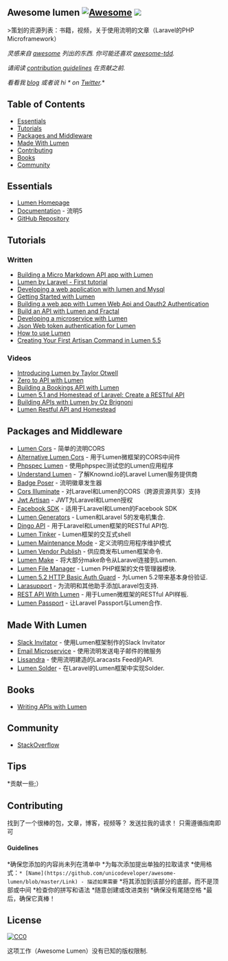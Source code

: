## Awesome lumen [![Awesome](https://cdn.rawgit.com/sindresorhus/awesome/d7305f38d29fed78fa85652e3a63e154dd8e8829/media/badge.svg)](https://github.com/sindresorhus/awesome) ![](https://img.shields.io/badge/unicodeveloper-approved-brightgreen.svg)

&gt;策划的资源列表：书籍，视频，关于使用流明的文章（Laravel的PHP Microframework）

*灵感来自 [awesome](https://github.com/sindresorhus/awesome)  列出的东西.  你可能还喜欢 [awesome-tdd](https://github.com/unicodeveloper/awesome-tdd).*

*请阅读 [contribution guidelines](#guidelines) 在贡献之前.*

**看看我 [blog](https://goodheads.io) 或者说* hi * on [Twitter](https://twitter.com/unicodeveloper).**

## Table of Contents

- [Essentials](#essentials)
- [Tutorials](#tutorials)
- [Packages and Middleware](#packages-and-middleware)
- [Made With Lumen](#made-with-lumen)
- [Contributing](#contributing)
- [Books](#books)
- [Community](#community)

## Essentials
* [Lumen Homepage](https://lumen.laravel.com/)
* [Documentation](https://lumen.laravel.com/docs/5.2) - 流明5
* [GitHub Repository](https://github.com/laravel/lumen)


## Tutorials

### Written
* [Building a Micro Markdown API app with Lumen](http://www.sitepoint.com/building-micro-markdown-api-app-lumen/)
* [Lumen by Laravel - First tutorial](https://www.codetutorial.io/lumen-first-tutorial/)
* [Developing a web application with lumen and Mysql](http://loige.co/developing-a-web-application-with-lumen-and-mysql/)
* [Getting Started with Lumen](http://wern-ancheta.com/blog/2015/05/09/getting-started-with-lumen/)
* [Building a web app with Lumen Web Api and Oauth2 Authentication ](http://esbenp.github.io/2015/05/26/lumen-web-api-oauth-2-authentication/)
* [Build an API with Lumen and Fractal](http://laravelista.com/build-an-api-with-lumen-and-fractal/)
* [Developing a microservice with Lumen](http://goodheads.io/2015/06/19/developing-a-micro-service-with-lumen/)
* [Json Web token authentication for Lumen](https://laravelista.com/posts/json-web-token-authentication-for-lumen)
* [How to use Lumen](http://codelution.com/resource/framework/how-to-use-lumen-by-laravel/)
* [Creating Your First Artisan Command in Lumen 5.5](https://www.codementor.io/seyiadeleke42/creating-your-first-artisan-command-in-lumen-5-5-cvi59gmgl)

### Videos
* [Introducing Lumen by Taylor Otwell](https://laracasts.com/lessons/introducing-lumen)
* [Zero to API with Lumen](https://www.youtube.com/watch?v=ZetUes4lygA)
* [Building a Bookings API with Lumen](https://www.youtube.com/watch?v=oENnw5BxKvA)
* [Lumen 5.1 and Homestead of Laravel: Create a RESTful API](https://www.youtube.com/watch?v=BV7rmvPJZQk)
* [Building APIs with Lumen by Oz Brignoni](https://www.youtube.com/watch?v=br2O_WDXaKk)
* [Lumen Restful API and Homestead](https://www.udemy.com/lumen-restful-api-and-homestead-for-lumen-by-laravel-and-php/)


## Packages and Middleware
* [Lumen Cors](https://github.com/vluzrmos/lumen-cors) - 简单的流明CORS
* [Alternative Lumen Cors](https://github.com/palanik/lumen-cors) - 用于Lumen微框架的CORS中间件
* [Phpspec Lumen](https://github.com/pmartelletti/phpspec-lumen) - 使用phpspec测试您的Lumen应用程序
* [Understand Lumen](https://github.com/understand/understand-lumen) - 了解Knownd.io的Laravel Lumen服务提供商
* [Badge Poser](https://github.com/vluzrmos/laravel-badge-poser) - 流明徽章发生器
* [Cors Illuminate](https://github.com/neomerx/cors-illuminate) - 对Laravel和Lumen的CORS（跨源资源共享）支持
* [Jwt Artisan](https://github.com/generationtux/jwt-artisan) -  JWT为Laravel和Lumen授权
* [Facebook SDK](https://github.com/SammyK/LaravelFacebookSdk) - 适用于Laravel和Lumen的Facebook SDK
* [Lumen Generators](https://github.com/webNeat/lumen-generators) -  Lumen和Laravel 5的发电机集合.
* [Dingo API](https://github.com/dingo/api) - 用于Laravel和Lumen框架的RESTful API包.
* [Lumen Tinker](https://github.com/vluzrmos/lumen-tinker) -  Lumen框架的交互式shell
* [Lumen Maintenance Mode](https://github.com/rdehnhardt/lumen-maintenance-mode) - 定义流明应用程序维护模式
* [Lumen Vendor Publish](https://github.com/laravelista/lumen-vendor-publish) - 供应商发布Lumen框架命令.
* [Lumen Make](https://github.com/michaelbonds/lumen-make) - 将大部分make命令从Laravel连接到Lumen. 
* [Lumen File Manager](https://github.com/nordsoftware/lumen-file-manager) -  Lumen PHP框架的文件管理器模块.
* [Lumen 5.2 HTTP Basic Auth Guard](https://github.com/arubacao/http-basic-auth-guard) - 为Lumen 5.2带来基本身份验证.
* [Larasupport](https://github.com/irazasyed/larasupport) - 为流明和其他助手添加Laravel包支持.
* [REST API With Lumen](https://github.com/hasib32/rest-api-with-lumen) - 用于Lumen微框架的RESTful API样板.
* [Lumen Passport](https://github.com/dusterio/lumen-passport) - 让Laravel Passport与Lumen合作.


## Made With Lumen
* [Slack Invitator](https://github.com/vluzrmos/lumen-slackin) - 使用Lumen框架制作的Slack Invitator
* [Email Microservice](https://github.com/rlacerda83/lumen-email-microservice) - 使用流明发送电子邮件的微服务
* [Lissandra](https://github.com/laravelista/Lissandra) - 使用流明建造的Laracasts Feed的API.
* [Lumen Solder](https://github.com/TechnicPack/LumenSolder) - 在Laravel的Lumen框架中实现Solder.


## Books
* [Writing APIs with Lumen](https://leanpub.com/lumen-apis)

## Community
* [StackOverflow](http://stackoverflow.com/questions/tagged/lumen)

## Tips
*贡献一些;）


## Contributing
 找到了一个很棒的包，文章，博客，视频等？  发送拉我的请求！  只需遵循指南即可

#### Guidelines

*确保您添加的内容尚未列在清单中
*为每次添加提出单独的拉取请求
*使用格式：`* [Name](https://github.com/unicodeveloper/awesome-lumen/blob/master/Link) - 描述如果需要`
*将其添加到该部分的底部，而不是顶部或中间
*检查你的拼写和语法
*随意创建或改进类别
*确保没有尾随空格
*最后，确保它真棒！


## License

[![CC0](https://i.creativecommons.org/p/zero/1.0/88x31.png)](https://creativecommons.org/publicdomain/zero/1.0/)

这项工作（Awesome Lumen）没有已知的版权限制.
